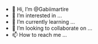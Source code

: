- 👋 Hi, I’m @Gabiimartire
- 👀 I’m interested in ...
- 🌱 I’m currently learning ...
- 💞️ I’m looking to collaborate on ...
- 📫 How to reach me ...

<!---
Gabiimartire/Gabiimartire is a ✨ special ✨ repository because its `README.md` (this file) appears on your GitHub profile.
You can click the Preview link to take a look at your changes.
--->
